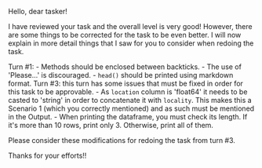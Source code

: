 Hello, dear tasker!

I have reviewed your task and the overall level is very good! However, there are some things to be corrected for the task to be even better.
I will now explain in more detail things that I saw for you to consider when redoing the task.

Turn #1:
    - Methods should be enclosed between backticks.
    - The use of 'Please...' is discouraged.
    - `head()` should be printed using markdown format.
Turn #3: this turn has some issues that must be fixed in order for this task to be approvable.
    - As `location` column is 'float64' it needs to be casted to 'string' in order to concatenate it with `locality`. This makes this a Scenario 1 (which you correctly mentioned) and as such must be mentioned in the Output.
    - When printing the dataframe, you must check its length. If it's more than 10 rows, print only 3. Otherwise, print all of them.

Please consider these modifications for redoing the task from turn #3.

Thanks for your efforts!!